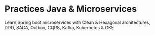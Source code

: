 # Practices Java & Microservices
Learn Spring boot microservices with Clean &amp; Hexagonal architectures, DDD, SAGA, Outbox, CQRS, Kafka, Kubernetes &amp; GKE
